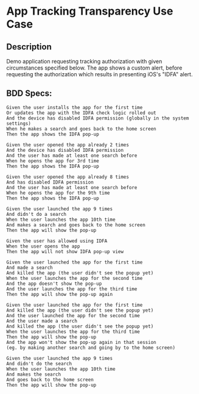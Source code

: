 # App Tracking Transparency Use Case

## Description

Demo application requesting tracking authorization with given circumstances specified below.
The app shows a custom alert, before requesting the authorization which results in presenting iOS's "IDFA" alert.

## BDD Specs:

```
Given the user installs the app for the first time
Or updates the app with the IDFA check logic rolled out
And the device has disabled IDFA permission (globally in the system settings)
When he makes a search and goes back to the home screen
Then the app shows the IDFA pop-up
```

```
Given the user opened the app already 2 times
And the device has disabled IDFA permission
And the user has made at least one search before
When he opens the app for 3rd time
Then the app shows the IDFA pop-up
```

```
Given the user opened the app already 8 times
And has disabled IDFA permission
And the user has made at least one search before
When he opens the app for the 9th time
Then the app shows the IDFA pop-up
```

```
Given the user launched the app 9 times
And didn't do a search
When the user launches the app 10th time
And makes a search and goes back to the home screen
Then the app will show the pop-up
```

```
Given the user has allowed using IDFA
When the user opens the app
Then the app will not show IDFA pop-up view
```

```
Given the user launched the app for the first time
And made a search
And killed the app (the user didn't see the popup yet)
When the user launches the app for the second time
And the app doesn't show the pop-up
And the user launches the app for the third time
Then the app will show the pop-up again
```

```
Given the user launched the app for the first time
And killed the app (the user didn't see the popup yet)
And the user launched the app for the second time
And the user made a search
And killed the app (the user didn't see the popup yet)
When the user launches the app for the third time
Then the app will show the pop-up
And the app won't show the pop-up again in that session
(eg. by making another search and going by to the home screen)
```

```
Given the user launched the app 9 times
And didn't do the search
When the user launches the app 10th time
And makes the search
And goes back to the home screen
Then the app will show the pop-up
```
